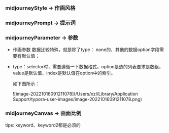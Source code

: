 ### midjourneyStyle -> 作画风格
### midjourneyPrompt -> 提示词
### midjourneyParameter -> 参数

- 作画参数 数据比较特殊，就是除了type： none的，其他的数据option字段需要有默认值；

- type：selector时，需要遵循一下数据格式，option是选的列表要求是数组，value是默认值，index是默认值在option中的索引。

  如下图所示：

  ![image-20221016091211078](/Users/xzl/Library/Application Support/typora-user-images/image-20221016091211078.png)

### midjourneyCanvas -> 画面比例

tips: keyword、keyword2都是必须的
